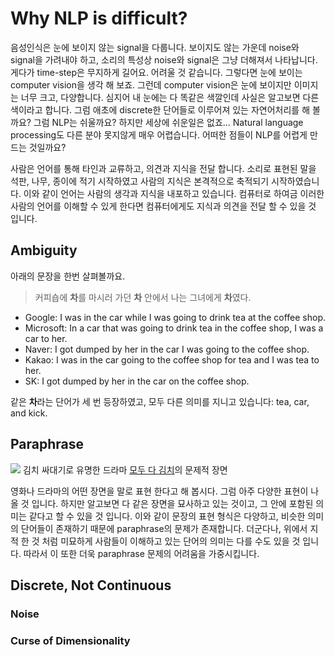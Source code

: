 # Why NLP is difficult?

음성인식은 눈에 보이지 않는 signal을 다룹니다. 보이지도 않는 가운데 noise와 signal을 가려내야 하고, 소리의 특성상 noise와 signal은 그냥 더해져서 나타납니다. 게다가 time-step은 무지하게 길어요. 어려울 것 같습니다. 그렇다면 눈에 보이는 computer vision을 생각 해 보죠. 그런데 computer vision은 눈에 보이지만 이미지는 너무 크고, 다양합니다. 심지어 내 눈에는 다 똑같은 색깔인데 사실은 알고보면 다른 색이라고 합니다. 그럼 애초에 discrete한 단어들로 이루어져 있는 자연어처리를 해 볼까요? 그럼 NLP는 쉬울까요? 하지만 세상에 쉬운일은 없죠... Natural language processing도 다른 분야 못지않게 매우 어렵습니다. 어떠한 점들이 NLP를 어렵게 만드는 것일까요?

사람은 언어를 통해 타인과 교류하고, 의견과 지식을 전달 합니다. 소리로 표현된 말을 석판, 나무, 종이에 적기 시작하였고 사람의 지식은 본격적으로 축적되기 시작하였습니다. 이와 같이 언어는 사람의 생각과 지식을 내포하고 있습니다. 컴퓨터로 하여금 이러한 사람의 언어를 이해할 수 있게 한다면 컴퓨터에게도 지식과 의견을 전달 할 수 있을 것 입니다.

## Ambiguity

아래의 문장을 한번 살펴볼까요.

> 커피숍에 **차**를 마시러 가던 **차** 안에서 나는 그녀에게 **차**였다.
- Google: I was in the car while I was going to drink tea at the coffee shop.
- Microsoft: In a car that was going to drink tea in the coffee shop, I was a car to her.
- Naver: I got dumped by her in the car I was going to the coffee shop.
- Kakao: I was in the car going to the coffee shop for tea and I was tea to her.
- SK: I got dumped by her in the car on the coffee shop.

같은 **차**라는 단어가 세 번 등장하였고, 모두 다른 의미를 지니고 있습니다: tea, car, and kick. 

## Paraphrase

![](http://cdnweb01.wikitree.co.kr/webdata/editor/201608/16/img_20160816082838_215c7a7a.png)
김치 싸대기로 유명한 드라마 [모두 다 김치](https://namu.wiki/w/%EB%AA%A8%EB%91%90%20%EB%8B%A4%20%EA%B9%80%EC%B9%98)의 문제적 장면

영화나 드라마의 어떤 장면을 말로 표현 한다고 해 봅시다. 그럼 아주 다양한 표현이 나올 것 입니다. 하지만 알고보면 다 같은 장면을 묘사하고 있는 것이고, 그 안에 포함된 의미는 같다고 할 수 있을 것 입니다. 이와 같이 문장의 표현 형식은 다양하고, 비슷한 의미의 단어들이 존재하기 때문에 paraphrase의 문제가 존재합니다. 더군다나, 위에서 지적 한 것 처럼 미묘하게 사람들이 이해하고 있는 단어의 의미는 다를 수도 있을 것 입니다. 따라서 이 또한 더욱 paraphrase 문제의 어려움을 가중시킵니다.

## Discrete, Not Continuous

### Noise

### Curse of Dimensionality